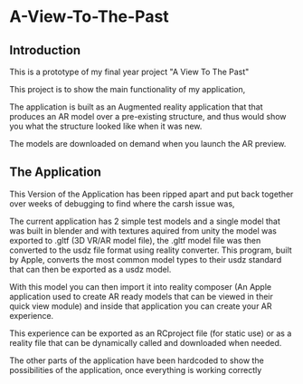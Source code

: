 # A-View-To-The-Past

## Introduction

This is a prototype of my final year project "A View To The Past"

This project is to show the main functionality of my application, 

The application is built as an Augmented reality application that that produces an AR model over a pre-existing structure,
and thus would show you what the structure looked like when it was new.

The models are downloaded on demand when you launch the AR preview.

## The Application

This Version of the Application has been ripped apart and put back together over weeks of debugging to find where the carsh issue was,

The current application has 2 simple test models and a single model that was built in blender and with textures aquired from unity the model was exported to .gltf (3D VR/AR model file),
the .gltf model file was then converted to the usdz file format using reality converter. This program, built by Apple, converts the most common model types to their usdz standard that can then be
exported as a usdz model. 

With this model you can then import it into reality composer (An Apple application used to create AR ready models that can be viewed in their quick view module)
and inside that application you can create your AR experience.

This experience can be exported as an RCproject file (for static use) or as a reality file that can be dynamically called and downloaded when needed.

The other parts of the application have been hardcoded to show the possibilities of the application, once everything is working correctly
